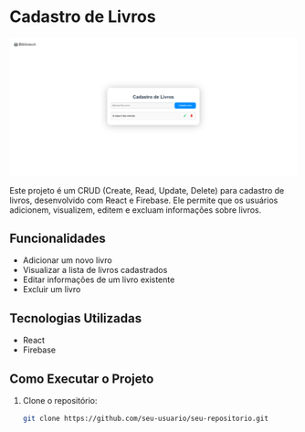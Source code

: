 # Cadastro de Livros

![Bibliotech](Imagens/bibliotech.png)

Este projeto é um CRUD (Create, Read, Update, Delete) para cadastro de livros, desenvolvido com React e Firebase. Ele permite que os usuários adicionem, visualizem, editem e excluam informações sobre livros.

## Funcionalidades

- Adicionar um novo livro
- Visualizar a lista de livros cadastrados
- Editar informações de um livro existente
- Excluir um livro

## Tecnologias Utilizadas

- React
- Firebase

## Como Executar o Projeto

1. Clone o repositório:
   ```bash
   git clone https://github.com/seu-usuario/seu-repositorio.git
